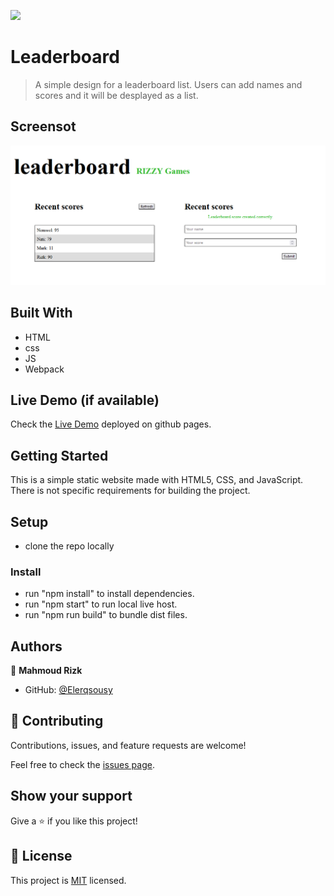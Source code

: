 ![](https://img.shields.io/badge/Microverse-blueviolet)

# Leaderboard

> A simple design for a leaderboard list. Users can add names and scores and it will be desplayed as a list.

## Screensot

![screenshot](./Screenshot.png)
## Built With

- HTML
- css
- JS
- Webpack

## Live Demo (if available)

Check the [Live Demo](https://elerqsousy.github.io/leaderboard-api/) deployed on github pages.


## Getting Started

This is a simple static website made with HTML5, CSS, and JavaScript. There is not specific requirements for building the project.
## Setup
- clone the repo locally 
### Install
- run "npm install" to install dependencies.
- run "npm start" to run local live host.
- run "npm run build" to bundle dist files.
## Authors

👤 **Mahmoud Rizk**

- GitHub: [@Elerqsousy](https://github.com/Elerqsousy)

## 🤝 Contributing

Contributions, issues, and feature requests are welcome!

Feel free to check the [issues page](../../issues/).

## Show your support

Give a ⭐️ if you like this project!

## 📝 License

This project is [MIT](./MIT.md) licensed.
